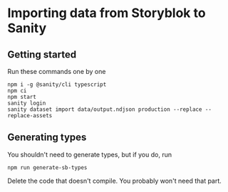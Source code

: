 # Importing data from Storyblok to Sanity

## Getting started

Run these commands one by one

```shell
npm i -g @sanity/cli typescript
npm ci
npm start
sanity login
sanity dataset import data/output.ndjson production --replace --replace-assets
```

## Generating types

You shouldn't need to generate types, but if you do, run

```
npm run generate-sb-types
```

Delete the code that doesn't compile. You probably won't need that part.
